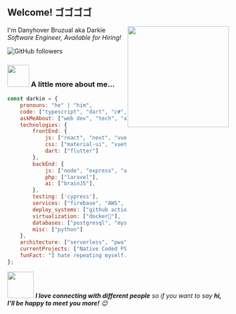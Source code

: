 <h2>Welcome! ゴゴゴゴ</h2>

<img align='right' src="https://i.imgur.com/G2sHHgp.png" width="230">
<p>I'm Danyhover Bruzual aka Darkie <br> 
<em>Software Engineer, Available for Hiring! <!--<a href="https://giving.agency/es/">Giving Agency</a> -->
</em>
</p>

<!-- ![Twitter Follow](https://img.shields.io/twitter/follow/misteranmol?label=Follow) -->
<!-- [![Linkedin: thaianebraga](https://img.shields.io/badge/-anmol-blue?style=flat-square&logo=Linkedin&logoColor=white&link=https://www.linkedin.com/in/anmol-p-singh/)](https://www.linkedin.com/in/anmol-p-singh/) -->
![GitHub followers](https://img.shields.io/github/followers/DarkChimu?label=Follow&style=social)
<!--![](https://visitor-badge.glitch.me/badge?page_id=DarkChimu.DarkChimu)-->
<!--![Waka Readme](https://github.com/DarkChimu/Darkchimu/workflows/Waka%20Readme/badge.svg) -->

### <img src="https://media.giphy.com/media/VgCDAzcKvsR6OM0uWg/giphy.gif" width="50"> A little more about me...  

```javascript
const darkie = {
    pronouns: "he" | "him",
    code: ["typescript", "dart", "c#", "python", "php"],
    askMeAbout: ["web dev", "tech", "app dev", "game dev", "machine learning"],
    technologies: {
        frontEnd: {
            js: ["react", "next", "vue", "nuxt", "react native", "ionic"],
            css: ["material-ui", "vuetify", "bootstrap", "bulma"],
            dart: ["flutter"]
        },
        backEnd: {
            js: ["node", "express", "adonis", "strapi"],
            php: ["laravel"],
            ai: ["brainJS"],
        },
        testing: ['cypress'],
        services: ["firebase", "AWS", "Gpay", "Appodeal"],
        deploy_systems: ["github actions", "heroku", "firebase", "G-play console"],
        virtualization: ["docker🐳"],
        databases: ["postgresql", "mysql", "sqlite", "redis"],
        misc: ["python"]
    },
    architecture: ["serverless", "pwa", "spa", "clean"],
    currentProjects: ["Native Coded PSX Game", "Food Delivery App"],
    funFact: "I hate repeating myself. Muda (It's useless) - Giorno Giovanna"
};
```

<img src="https://media.giphy.com/media/LnQjpWaON8nhr21vNW/giphy.gif" width="60"> <em><b>I love connecting with different people</b> so if you want to say <b>hi, I'll be happy to meet you more!</b> 😊</em>
